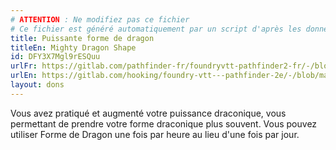 ```yaml
---
# ATTENTION : Ne modifiez pas ce fichier
# Ce fichier est généré automatiquement par un script d'après les données du module Foundry VTT officiel et de sa traduction
title: Puissante forme de dragon
titleEn: Mighty Dragon Shape
id: DFY3X7Mgl9rESQuu
urlFr: https://gitlab.com/pathfinder-fr/foundryvtt-pathfinder2-fr/-/blob/master/data/feats/DFY3X7Mgl9rESQuu.htm
urlEn: https://gitlab.com/hooking/foundry-vtt---pathfinder-2e/-/blob/master/packs/data/feats.db/mighty-dragon-shape.json
layout: dons
---
```

Vous avez pratiqué et augmenté votre puissance draconique, vous permettant de prendre votre forme draconique plus souvent. Vous pouvez utiliser Forme de Dragon une fois par heure au lieu d'une fois par jour.
